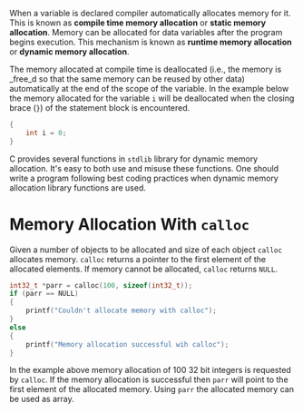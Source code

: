 When a variable is declared compiler automatically allocates memory for it. This is known as **compile time memory allocation** or **static memory allocation**. Memory can be allocated for data variables after the program begins execution. This mechanism is known as **runtime memory allocation** or **dynamic memory allocation**.

The memory allocated at compile time is deallocated (i.e., the memory is _free_d so that the same memory can be reused by other data) automatically at the end of the scope of the variable. In the example below the memory allocated for the variable `i` will be deallocated when the closing brace (`}`) of the statement block is encountered.

```C
{
    int i = 0;
}
```

C provides several functions in `stdlib` library for dynamic memory allocation. It's easy to both use and misuse these functions. One should write a program following best coding practices when dynamic memory allocation library functions are used.

# Memory Allocation With `calloc`

Given a number of objects to be allocated and size of each object `calloc` allocates memory. `calloc` returns a pointer to the first element of the allocated elements. If memory cannot be allocated, `calloc` returns `NULL`.

```C
int32_t *parr = calloc(100, sizeof(int32_t));
if (parr == NULL)
{
	printf("Couldn't allocate memory with calloc");
}
else
{
	printf("Memory allocation successful wih calloc");
}
```

In the example above memory allocation of 100 32 bit integers is requested by `calloc`. If the memory allocation is successful then `parr` will point to the first element of the allocated memory. Using `parr` the allocated memory can be used as array.
